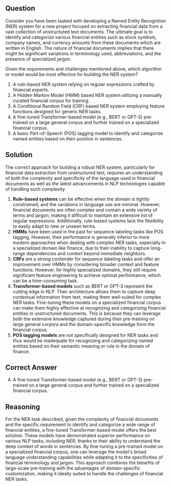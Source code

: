 ## Question

Consider you have been tasked with developing a Named Entity Recognition (NER) system for a new project focused on extracting financial data from a vast collection of unstructured text documents. The ultimate goal is to identify and categorize various financial entities such as stock symbols, company names, and currency amounts from these documents which are written in English. The nature of financial documents implies that there might be significant variations in terminology used, abbreviations, and the presence of specialized jargon.

Given the requirements and challenges mentioned above, which algorithm or model would be most effective for building the NER system?

1. A rule-based NER system relying on regular expressions crafted by financial experts.
2. A Hidden Markov Model (HMM) based NER system utilizing a manually curated financial corpus for training.
3. A Conditional Random Field (CRF) based NER system employing feature functions designed for generic NER tasks.
4. A fine-tuned Transformer-based model (e.g., BERT or GPT-3) pre-trained on a large general corpus and further trained on a specialized financial corpus.
5. A basic Part-of-Speech (POS) tagging model to identify and categorize named entities based on their position in sentences.

## Solution

The correct approach for building a robust NER system, particularly for financial data extraction from unstructured text, requires an understanding of both the complexity and specificity of the language used in financial documents as well as the latest advancements in NLP technologies capable of handling such complexity.

1. **Rule-based systems** can be effective when the domain is tightly constrained, and the variations in language use are minimal. However, financial documents are often complex and contain a wide variety of terms and jargon, making it difficult to maintain an extensive list of regular expressions. Additionally, rule-based systems lack the flexibility to easily adapt to new or unseen terms.
2. **HMMs** have been used in the past for sequence labeling tasks like POS tagging. However, their performance is generally inferior to more modern approaches when dealing with complex NER tasks, especially in a specialized domain like finance, due to their inability to capture long-range dependencies and context beyond immediate neighbors.
3. **CRFs** are a strong contender for sequence labeling tasks and offer an improvement over HMMs by considering broader context and feature functions. However, for highly specialized domains, they still require significant feature engineering to achieve optimal performance, which can be a time-consuming task.
4. **Transformer-based models** such as BERT or GPT-3 represent the cutting edge in NLP. Their architecture allows them to capture deep contextual information from text, making them well-suited for complex NER tasks. Fine-tuning these models on a specialized financial corpus can make them highly effective at recognizing and categorizing financial entities in unstructured documents. This is because they can leverage both the extensive knowledge captured during their pre-training on large general corpora and the domain-specific knowledge from the financial corpus.
5. **POS tagging models** are not specifically designed for NER tasks and thus would be inadequate for recognizing and categorizing named entities based on their semantic meaning or role in the domain of finance.

## Correct Answer

4. A fine-tuned Transformer-based model (e.g., BERT or GPT-3) pre-trained on a large general corpus and further trained on a specialized financial corpus.

## Reasoning

For the NER task described, given the complexity of financial documents and the specific requirement to identify and categorize a wide range of financial entities, a fine-tuned Transformer-based model offers the best solution. These models have demonstrated superior performance on various NLP tasks, including NER, thanks to their ability to understand the deep context of words in sentences. By fine-tuning a pre-trained model on a specialized financial corpus, one can leverage the model's broad language understanding capabilities while adapting it to the specificities of financial terminology and jargon. This approach combines the benefits of large-scale pre-training with the advantages of domain-specific customization, making it ideally suited to handle the challenges of financial NER tasks.